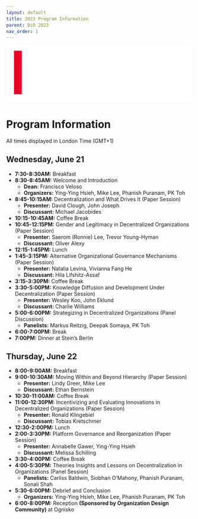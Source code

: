 ```yaml
---
layout: default
title: 2023 Program Information
parent: DiO 2023
nav_order: 1
---
```


![DiO 2023](dio_2023_photos/dio_2023_icbs.png)

# Program Information

All times displayed in London Time (GMT+1)

## Wednesday, June 21

- **7:30-8:30AM:** Breakfast
- **8:30-8:45AM:** Welcome and Introduction
  - **Dean:** Francisco Veloso
  - **Organizers:** Ying-Ying Hsieh, Mike Lee, Phanish Puranam, PK Toh
- **8:45-10:15AM:** Decentralization and What Drives It (Paper Session)
  - **Presenter:** David Clough, John Joseph
  - **Discussant:** Michael Jacobides
- **10:15-10:45AM:** Coffee Break
- **10:45-12:15PM:** Gender and Legitimacy in Decentralized Organizations (Paper Session)
  - **Presenter:** Saerom (Ronnie) Lee, Trevor Young-Hyman
  - **Discussant:** Oliver Alexy
- **12:15-1:45PM:** Lunch
- **1:45-3:15PM:** Alternative Organizational Governance Mechanisms (Paper Session)
  - **Presenter:** Natalia Levina, Vivianna Fang He
  - **Discussant:** Hila Lifshitz-Assaf
- **3:15-3:30PM:** Coffee Break
- **3:30-5:00PM:** Knowledge Diffusion and Development Under Decentralization (Paper Session)
  - **Presenter:** Wesley Koo, John Eklund
  - **Discussant:** Charlie Williams
- **5:00-6:00PM:** Strategizing in Decentralized Organizations (Panel Discussion)
  - **Panelists:** Markus Reitzig, Deepak Somaya, PK Toh
- **6:00-7:00PM:** Break
- **7:00PM:** Dinner at Stein’s Berlin

## Thursday, June 22

- **8:00-9:00AM:** Breakfast
- **9:00-10:30AM:** Moving Within and Beyond Hierarchy (Paper Session)
  - **Presenter:** Lindy Greer, Mike Lee
  - **Discussant:** Ethan Bernstein
- **10:30-11:00AM:** Coffee Break
- **11:00-12:30PM:** Incentivizing and Evaluating Innovations in Decentralized Organizations (Paper Session)
  - **Presenter:** Ronald Klingebiel
  - **Discussant:** Tobias Kretschmer
- **12:30-2:00PM:** Lunch
- **2:00-3:30PM:** Platform Governance and Reorganization (Paper Session)
  - **Presenter:** Annabelle Gawer, Ying-Ying Hsieh
  - **Discussant:** Melissa Schilling
- **3:30-4:00PM:** Coffee Break
- **4:00-5:30PM:** Theories Insights and Lessons on Decentralization in Organizations (Panel Session)
  - **Panelists:** Carliss Baldwin, Siobhan O’Mahony, Phanish Puranam, Sonali Shah
- **5:30-6:00PM:** Debrief and Conclusion
  - **Organizers:** Ying-Ying Hsieh, Mike Lee, Phanish Puranam, PK Toh
- **6:00-8:00PM:** Reception **(Sponsored by Organization Design Community)** at Ognisko
